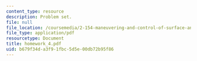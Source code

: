 ```yaml
---
content_type: resource
description: Problem set.
file: null
file_location: /coursemedia/2-154-maneuvering-and-control-of-surface-and-underwater-vehicles-13-49-fall-2004/b679f34da3f91fbc5d5e00db72b95f86_homework_4.pdf
file_type: application/pdf
resourcetype: Document
title: homework_4.pdf
uid: b679f34d-a3f9-1fbc-5d5e-00db72b95f86
---
```


